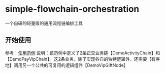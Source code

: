 # simple-flowchain-orchestration
一个自研的轻量级的通用流程链编排工具

## 开始使用
参考：[使用范例](https://github.com/waltertan1988/simple-flowchain-orchestration/blob/main/src/test/java/com/walter/orchestration/test/DemoChainTest.java)
说明：该范例中定义了2条正交业务链【DemoActivityChain】和【DemoPayVipChain】。这2条业务，除了实现各自的独特逻辑外，还需要【有序地】调用另一个公共的可复用的逻辑组件【DemoVipGiftNode】
